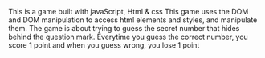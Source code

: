 This is a game built with javaScript, Html & css
This game uses the DOM and DOM manipulation to access html elements and styles,
and manipulate them.
The game is about trying to guess the secret number that hides behind the 
question mark.
Everytime you guess the correct number, you score 1 point and when you
guess wrong, you lose 1 point
